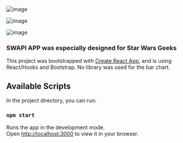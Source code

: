 ![image](https://user-images.githubusercontent.com/68274794/150682963-f1ea297f-04ef-4b63-8437-eac43b21ed98.png)

![image](https://user-images.githubusercontent.com/68274794/150658145-391c12f1-a19a-4efa-a84c-df2ea75af3c1.png)

![image](https://user-images.githubusercontent.com/68274794/150682902-07438bc4-d48e-4dd1-af1f-322a2a89fbe2.png)


### SWAPI APP was especially designed for Star Wars Geeks
This project was bootstrapped with [Create React App](https://github.com/facebook/create-react-app), and is using React/Hooks and Bootstrap.
No library was used for the bar chart.

## Available Scripts
In the project directory, you can run:
### `npm start`
Runs the app in the development mode.\
Open [http://localhost:3000](http://localhost:3000) to view it in your browser.
